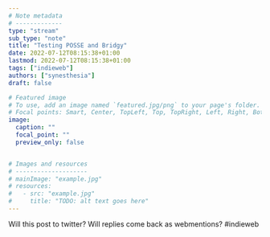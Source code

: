 ```yaml
---
# Note metadata
# -------------
type: "stream"
sub_type: "note"
title: "Testing POSSE and Bridgy"
date: 2022-07-12T08:15:38+01:00
lastmod: 2022-07-12T08:15:38+01:00
tags: ["indieweb"]
authors: ["synesthesia"]
draft: false

# Featured image
# To use, add an image named `featured.jpg/png` to your page's folder.
# Focal points: Smart, Center, TopLeft, Top, TopRight, Left, Right, BottomLeft, Bottom, BottomRight.
image:
  caption: ""
  focal_point: ""
  preview_only: false


# Images and resources
# --------------------
# mainImage: "example.jpg"
# resources:
#   - src: "example.jpg"
#     title: "TODO: alt text goes here"
---
```

Will this post to twitter? Will replies come back as webmentions? #indieweb
